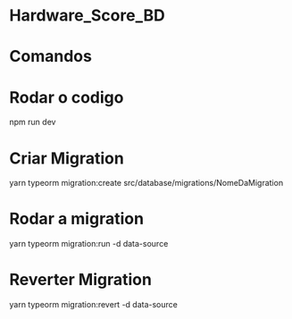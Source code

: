 # Hardware_Score_BD

# Comandos
# Rodar o codigo
npm run dev
# Criar Migration
yarn typeorm migration:create src/database/migrations/NomeDaMigration
# Rodar a migration
yarn typeorm migration:run -d data-source
# Reverter Migration
yarn typeorm migration:revert -d data-source